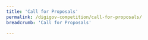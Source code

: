 ```yaml
---
title: 'Call for Proposals'
permalink: /digigov-competition/call-for-proposals/
breadcrumb: 'Call for Proposals'

---
```


